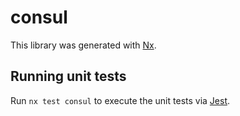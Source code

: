 # consul

This library was generated with [Nx](https://nx.dev).

## Running unit tests

Run `nx test consul` to execute the unit tests via [Jest](https://jestjs.io).
